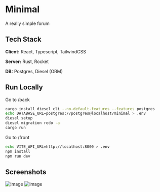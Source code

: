 # Minimal

A really simple forum

## Tech Stack

**Client:** React, Typescript, TailwindCSS

**Server:** Rust, Rocket

**DB:** Postgres, Diesel (ORM)

## Run Locally

Go to /back

```bash
cargo install diesel_cli --no-default-features --features postgres
echo DATABASE_URL=postgres://postgres@localhost/minimal > .env
diesel setup
diesel migration redo -a
cargo run
```

Go to /front

```bash
echo VITE_API_URL=http://localhost:8000 > .env
npm install
npm run dev
```

## Screenshots

![image](https://github.com/abgblanc0/minimal/assets/99885502/bb6c48b9-f046-4312-8d83-cf4d9d1f6716)
![image](https://github.com/abgblanc0/minimal/assets/99885502/10d6126b-6658-454e-8d01-a7d299742eb1)
